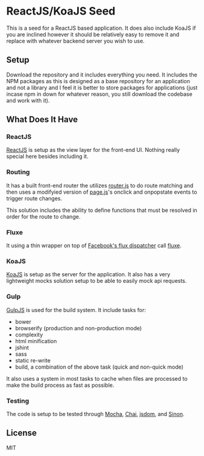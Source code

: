 # ReactJS/KoaJS Seed

This is a seed for a ReactJS based application.  It does also include KoaJS if you are inclined however it should be relatively easy to remove it and replace with whatever backend server you wish to use.

## Setup ##

Download the repository and it includes everything you need.  It includes the NPM packages as this is designed as a base repository for an application and not a library and I feel it is better to store packages for applications (just incase npm in down for whatever reason, you still download the codebase and work with it).

## What Does It Have

### ReactJS

[ReactJS](http://facebook.github.io/react/) is setup as the view layer for the front-end UI.  Nothing really special here besides including it.

### Routing

It has a built front-end router the utilizes [router.js](https://github.com/aaronblohowiak/routes.js) to do route matching and then uses a modifyied version of [page.js](http://visionmedia.github.io/page.js/)'s onclick and onpopstate events to trigger route changes.

This solution includes the ability to define functions that must be resolved in order for the route to change.

### Fluxe

It using a thin wrapper on top of [Facebook's flux dispatcher](http://facebook.github.io/flux/) call [fluxe](https://github.com/ryanzec/fluxe).

### KoaJS

[KoaJS](http://koajs.com/) is setup as the server for the application.  It also has a very lightweight mocks solution setup to be able to easily mock api requests.

### Gulp

[GulpJS](http://gulpjs.com/) is used for the build system.  It include tasks for:

- bower
- browserify (production and non-production mode)
- complexity
- html minification
- jshint
- sass
- static re-write
- build, a combination of the above task (quick and non-quick mode)

It also uses a system in most tasks to cache when files are processed to make the build process as fast as possible.

### Testing

The code is setup to be tested through [Mocha](http://mochajs.org/), [Chai](http://chaijs.com/), [jsdom](https://github.com/tmpvar/jsdom), and [Sinon](http://sinonjs.org/).

## License ##

MIT
